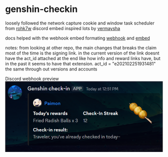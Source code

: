 # genshin-checkin
loosely followed the network capture cookie and window task scheduler from [rohk7w](https://www.reddit.com/r/Genshin_Impact/comments/rohk7w/quick_tutorial_for_building_your_own_hoyolab/)
discord embed inspired lots by [vermaysha](https://github.com/vermaysha/Hoyolab-Auto-Daily-Checkin)

docs helped with the webhook embed formating [webhook](https://discord.com/developers/docs/resources/webhook) and [embed](https://discord.com/developers/docs/resources/message#embed-object)

notes:
from looking at other repo, the main changes that breaks the claim most of the time is the signing link. in the current version of the link doesnt have the act_id attached at the end like how info and reward links have, but in the past it seems to have that extension.
act_id = "e202102251931481" the same through out versions and accounts

Discord webhook preview
![(webhook)](https://github.com/lmnhat2002vn/genshin-checkin/blob/main/webhook.png)
